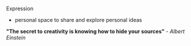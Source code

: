 Expression

- personal space to share and explore personal ideas

**"The secret to creativity is knowing how to hide your sources"** - _Albert Einstein_
